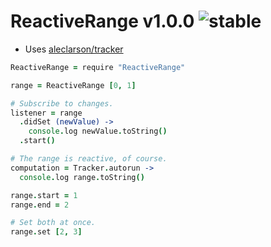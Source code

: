 
# ReactiveRange v1.0.0 ![stable](https://img.shields.io/badge/stability-stable-4EBA0F.svg?style=flat)

- Uses [aleclarson/tracker](https://github.com/aleclarson/tracker)

```coffee
ReactiveRange = require "ReactiveRange"

range = ReactiveRange [0, 1]

# Subscribe to changes.
listener = range
  .didSet (newValue) ->
    console.log newValue.toString()
  .start()

# The range is reactive, of course.
computation = Tracker.autorun ->
  console.log range.toString()

range.start = 1
range.end = 2

# Set both at once.
range.set [2, 3]
```

